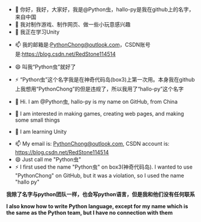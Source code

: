 - 👋 你好，我好，大家好，我是@Python虫，hallo-py是我在github上的名字，来自中国
- 👀 我对制作游戏、制作网页、做一些小玩意感兴趣
- 🌱 我正在学习Unity
<!--- - 💞️ I’m looking to collaborate on ... --->
- 📫 我的邮箱是:PythonChong@outlook.com，CSDN账号是:https://blog.csdn.net/RedStone114514
- 😄 叫我“Python虫”就好了
- ⚡ “Python虫”这个名字我是在神奇代码岛(box3)上第一次用。本身我在github上我想用“PythonChong”的但是违规了，所以我用了“hallo-py”这个名字


-  👋  Hi. I am @Python虫, hallo-py is my name on GitHub, from China
-  👀  I am interested in making games, creating web pages, and making some small things
-  🌱  I am learning Unity
<!--- -  💞 ️ I’m looking to collaborate on ... --->
-  📫  My email is: PythonChong@outlook.com, CSDN account is: https://blog.csdn.net/RedStone114514
-  😄  Just call me "Python虫"
-  ⚡  I first used the name "Python虫" on box3(神奇代码岛). I wanted to use "PythonChong" on GitHub, but it was a violation, so I used the name "hallo py"

**我除了名字与python团队一样，也会写python语言，但是我和他们没有任何联系**

**I also know how to write Python language, except for my name which is the same as the Python team, but I have no connection with them**

<!---
hallo-py/hallo-py is a ✨ special ✨ repository because its `README.md` (this file) appears on your GitHub profile.
You can click the Preview link to take a look at your changes.
--->
